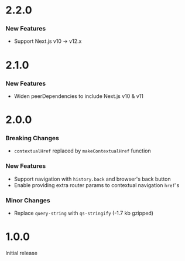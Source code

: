 # 2.2.0

### New Features

- Support Next.js v10 -> v12.x

# 2.1.0

### New Features

- Widen peerDependencies to include Next.js v10 & v11

# 2.0.0

### Breaking Changes

- `contextualHref` replaced by `makeContextualHref` function

### New Features

- Support navigation with `history.back` and browser's back button
- Enable providing extra router params to contextual navigation `href`'s

### Minor Changes

- Replace `query-string` with `qs-stringify` (-1.7 kb gzipped)

# 1.0.0

Initial release
